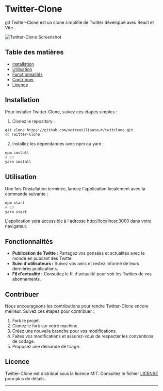 
# Twitter-Clone
git
Twitter-Clone est un clone simplifié de Twitter développé avec React et Vite.

![Twitter-Clone Screenshot](screenshots/Twitter-Clone-screenshot.png)

## Table des matières

- [Installation](#installation)
- [Utilisation](#utilisation)
- [Fonctionnalités](#fonctionnalités)
- [Contribuer](#contribuer)
- [Licence](#licence)

## Installation

Pour installer Twitter-Clone, suivez ces étapes simples :

1. Clonez le repository :

```bash
git clone https://github.com/votreutilisateur/twitclone.git
cd Twitter-Clone
```

2. Installez les dépendances avec npm ou yarn :

```bash
npm install
# ou
yarn install
```

## Utilisation

Une fois l'installation terminée, lancez l'application localement avec la commande suivante :

```bash
npm start
# ou
yarn start
```

L'application sera accessible à l'adresse [http://localhost:3000](http://localhost:3000) dans votre navigateur.

## Fonctionnalités

- **Publication de Twitte :** Partagez vos pensées et actualités avec le monde en publiant des Twitte.
- **Suivi d'utilisateurs :** Suivez vos amis et restez informé de leurs dernières publications.
- **Fil d'actualité :** Consultez le fil d'actualité pour voir les Twittes de vos abonnements.

## Contribuer

Nous encourageons les contributions pour rendre Twitter-Clone encore meilleur. Suivez ces étapes pour contribuer :

1. Fork le projet.
2. Clonez le fork sur votre machine.
3. Créez une nouvelle branche pour vos modifications.
4. Faites vos modifications et assurez-vous de respecter les conventions de codage.
5. Proposez une demande de tirage.

## Licence

Twitter-Clone est distribué sous la licence MIT. Consultez le fichier [LICENSE](LICENSE) pour plus de détails.

----